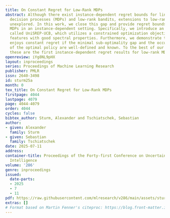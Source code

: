 ```yaml
---
title: On Constant Regret for Low-Rank MDPs
abstract: Although there exist instance-dependent regret bounds for linear Markov
  decision processes (MDPs) and low-rank bandits, extensions to low-rank MDPs remain
  unexplored. In this work, we close this gap and provide regret bounds for low-rank
  MDPs in an instance-dependent setting. Specifically, we introduce an algorithm,
  called UniSREP-UCB, which utilizes a constrained optimization objective to learn
  features with good spectral properties. Furthermore, we demonstrate that our algorithm
  enjoys constant regret if the minimal sub-optimality gap and the occupancy distribution
  of the optimal policy are well-defined and known. To the best of our knowledge,
  these are the first instance-dependent regret results for low-rank MDPs.
openreview: iYg8NL9pHX
layout: inproceedings
series: Proceedings of Machine Learning Research
publisher: PMLR
issn: 2640-3498
id: sturm25a
month: 0
tex_title: On Constant Regret for Low-Rank MDPs
firstpage: 4044
lastpage: 4079
page: 4044-4079
order: 4044
cycles: false
bibtex_author: Sturm, Alexander and Tschiatschek, Sebastian
author:
- given: Alexander
  family: Sturm
- given: Sebastian
  family: Tschiatschek
date: 2025-07-11
address:
container-title: Proceedings of the Forty-first Conference on Uncertainty in Artificial
  Intelligence
volume: '286'
genre: inproceedings
issued:
  date-parts:
  - 2025
  - 7
  - 11
pdf: https://raw.githubusercontent.com/mlresearch/v286/main/assets/sturm25a/sturm25a.pdf
extras: []
# Format based on Martin Fenner's citeproc: https://blog.front-matter.io/posts/citeproc-yaml-for-bibliographies/
---
```

